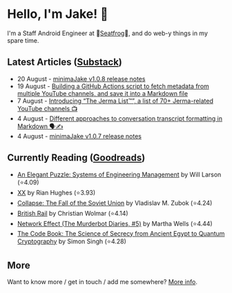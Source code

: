 # Hello, I'm Jake! 👋

I'm a Staff Android Engineer at 🐸[Seatfrog](https://seatfrog.com/)🐸, and do web-y things in my spare time. 

## Latest Articles ([Substack](https://jakeweeklee.substack.com))
<!-- feed start -->
- 20 August - [minimaJake v1.0.8 release notes](https://minima.jakelee.co.uk/v1.0.8/)
- 19 August - [Building a GitHub Actions script to fetch metadata from multiple YouTube channels, and save it into a Markdown file](https://blog.jakelee.co.uk/fetching-youtube-metadata-in-github-actions-and-persisting/)
- 7 August - [Introducing “The Jerma List™️”, a list of 70+ Jerma-related YouTube channels 📺](https://blog.jakelee.co.uk/jerma-fan-channel-list/)
- 4 August - [Different approaches to conversation transcript formatting in Markdown 🗣️✍️](https://blog.jakelee.co.uk/markdown-conversation-formatting/)
- 4 August - [minimaJake v1.0.7 release notes](https://minima.jakelee.co.uk/v1.0.7/)
<!-- feed end -->

## Currently Reading ([Goodreads](https://goodreads.com/jakesteam))
<!-- GOODREADS-LIST:START -->
- [An Elegant Puzzle: Systems of Engineering Management](https://www.goodreads.com/review/show/4897983185?utm_medium=api&utm_source=rss) by Will Larson (⭐️4.09)
- [XX](https://www.goodreads.com/review/show/5702828361?utm_medium=api&utm_source=rss) by Rian Hughes (⭐️3.93)
- [Collapse: The Fall of the Soviet Union](https://www.goodreads.com/review/show/4630812022?utm_medium=api&utm_source=rss) by Vladislav M. Zubok (⭐️4.24)
- [British Rail](https://www.goodreads.com/review/show/5713163925?utm_medium=api&utm_source=rss) by Christian Wolmar (⭐️4.14)
- [Network Effect (The Murderbot Diaries, #5)](https://www.goodreads.com/review/show/5765845882?utm_medium=api&utm_source=rss) by Martha Wells (⭐️4.44)
- [The Code Book: The Science of Secrecy from Ancient Egypt to Quantum Cryptography](https://www.goodreads.com/review/show/5781806055?utm_medium=api&utm_source=rss) by Simon Singh (⭐️4.28)
<!-- GOODREADS-LIST:END -->

## More

Want to know more / get in touch / add me somewhere? [More info](https://jakelee.co.uk/about/).

